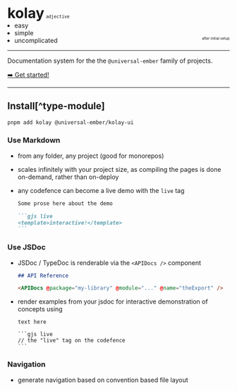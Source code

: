 <h1 style="
  font-size: 2rem; 
  display: inline-block; 
  margin-bottom: 0; 
  padding-bottom: 0">kolay</h1> 
<small><code>adjective</code></small>

<ul style="margin: 0; padding-left: 1rem; padding-bottom: 0;">
    <li>easy</li>
    <li>simple</li>
    <li>uncomplicated</li>
</ul>

<small style="
  float: right; 
  margin-top: -2rem; 
  font-size: 0.5rem;">after initial setup</small>

<hr>

Documentation system for the the `@universal-ember` family of projects.

[➡️ Get started!](/usage/setup.md)

---

## Install[^type-module]

```bash
pnpm add kolay @universal-ember/kolay-ui
```

### Use Markdown

- from any folder, any project (good for monorepos)
- scales infinitely with your project size, as compiling the pages is done on-demand, rather than on-deploy
- any codefence can become a live demo with the `live` tag

  ````markdown
  Some prose here about the demo

  ```gjs live
  <template>interactive!</template>
  ```
  ````

### Use JSDoc

- JSDoc / TypeDoc is renderable via the `<APIDocs />` component

  ```markdown
  ## API Reference

  <APIDocs @package="my-library" @module="..." @name="theExport" />
  ```

- render examples from your jsdoc for interactive demonstration of concepts using

  ````
  text here

  ```gjs live
  // the "live" tag on the codefence
  ```
  ````

### Navigation

- generate navigation based on convention based file layout
